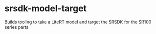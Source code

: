 # srsdk-model-target
Builds tooling to take a LiteRT model and target the SRSDK for the SR100 series parts
